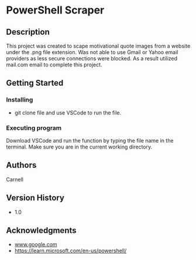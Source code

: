 # PowerShell Scraper

## Description

This project was created to scape motivational quote images from a website under the .png file extension. Was not able to use Gmail or Yahoo email providers as less secure connections were blocked. As a result utilized mail.com email to complete this project.

## Getting Started

### Installing

* git clone file and use VSCode to run the file.

### Executing program

Download VSCode and run the function by typing the file name in the terminal. Make sure you are in the current working directory.

## Authors

Carnell

## Version History

* 1.0


## Acknowledgments

* www.google.com
* https://learn.microsoft.com/en-us/powershell/
